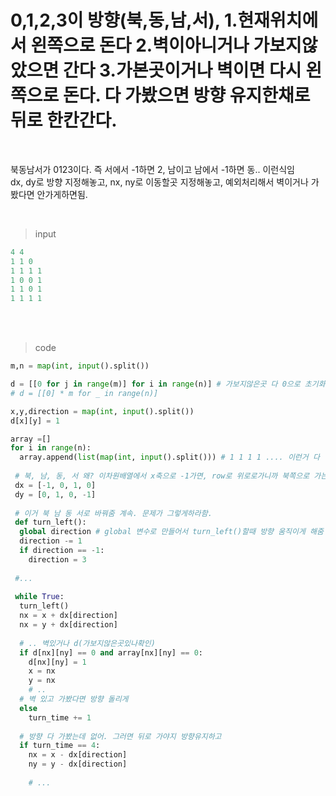 # 0,1,2,3이 방향(북,동,남,서), 1.현재위치에서 왼쪽으로 돈다 2.벽이아니거나 가보지않았으면 간다 3.가본곳이거나 벽이면 다시 왼쪽으로 돈다. 다 가봤으면 방향 유지한채로 뒤로 한칸간다.

<br>

북동남서가 0123이다. 즉 서에서 -1하면 2, 남이고 남에서 -1하면 동.. 이런식임  
dx, dy로 방향 지정해놓고, nx, ny로 이동할곳 지정해놓고, 예외처리해서 벽이거나 가봤다면 안가게하면됨.  

<br>

> input  
```python
4 4
1 1 0
1 1 1 1
1 0 0 1
1 1 0 1
1 1 1 1
```

<br> </br>

> code 

```python
m,n = map(int, input().split())

d = [[0 for j in range(m)] for i in range(n)] # 가보지않은곳 다 0으로 초기화해놓고, 가본곳 1로 채크해서 나중에 예외처리할것
# d = [[0] * m for _ in range(n)] 

x,y,direction = map(int, input().split())
d[x][y] = 1

array =[]
for i in range(n):
  array.append(list(map(int, input().split())) # 1 1 1 1 .... 이런거 다 입력받음. list로 만들고, map으로 int형으로 다 저장해줌
  
 # 북, 남, 동, 서 왜? 이차원배열에서 x축으로 -1가면, row로 위로로가니까 북쪽으로 가는거다. ex) 1,1 에서 x가 -1되면 0,1되니까 위쪽으로 간거지.
 dx = [-1, 0, 1, 0]
 dy = [0, 1, 0, -1]
  
 # 이거 북 남 동 서로 바꿔줌 계속. 문제가 그렇게하라함.
 def turn_left():
  global direction # global 변수로 만들어서 turn_left()할때 방향 움직이게 해줌
  direction -= 1
  if direction == -1:
    direction = 3
    
 #...
 
 while True:
  turn_left()
  nx = x + dx[direction]
  nx = y + dx[direction]
  
  # .. 벽있거나 d(가보지않은곳있나확인)
  if d[nx][ny] == 0 and array[nx][ny] == 0:
    d[nx][ny] = 1
    x = nx
    y = nx
    # ..
  # 벽 있고 가봤다면 방향 돌리게
  else
    turn_time += 1
    
  # 방향 다 가봤는데 없어. 그러면 뒤로 가야지 방향유지하고
  if turn_time == 4:
    nx = x - dx[direction]
    ny = y - dx[direction]
    
    # ...
    
```
